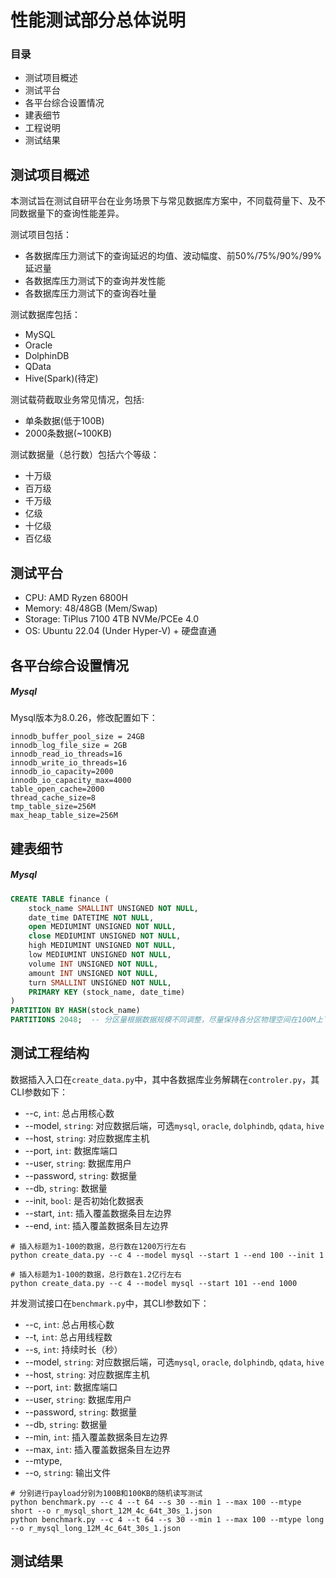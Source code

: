 # 性能测试部分总体说明

### 目录

- 测试项目概述
- 测试平台
- 各平台综合设置情况
- 建表细节
- 工程说明
- 测试结果


## 测试项目概述

本测试旨在测试自研平台在业务场景下与常见数据库方案中，不同载荷量下、及不同数据量下的查询性能差异。

测试项目包括：
- 各数据库压力测试下的查询延迟的均值、波动幅度、前50%/75%/90%/99%延迟量
- 各数据库压力测试下的查询并发性能
- 各数据库压力测试下的查询吞吐量

测试数据库包括：
- MySQL
- Oracle
- DolphinDB
- QData 
- Hive(Spark)(待定)

测试载荷截取业务常见情况，包括:
- 单条数据(低于100B)
- 2000条数据(~100KB)

测试数据量（总行数）包括六个等级：
- 十万级
- 百万级
- 千万级
- 亿级
- 十亿级
- 百亿级

## 测试平台

- CPU: AMD Ryzen 6800H
- Memory: 48/48GB (Mem/Swap)
- Storage: TiPlus 7100 4TB NVMe/PCEe 4.0
- OS: Ubuntu 22.04 (Under Hyper-V) + 硬盘直通

## 各平台综合设置情况

##### Mysql

Mysql版本为8.0.26，修改配置如下：
```
innodb_buffer_pool_size = 24GB
innodb_log_file_size = 2GB
innodb_read_io_threads=16
innodb_write_io_threads=16
innodb_io_capacity=2000
innodb_io_capacity_max=4000
table_open_cache=2000
thread_cache_size=8
tmp_table_size=256M
max_heap_table_size=256M
```

## 建表细节


##### Mysql 

```sql
CREATE TABLE finance (
    stock_name SMALLINT UNSIGNED NOT NULL,
    date_time DATETIME NOT NULL,
    open MEDIUMINT UNSIGNED NOT NULL,
    close MEDIUMINT UNSIGNED NOT NULL,
    high MEDIUMINT UNSIGNED NOT NULL,
    low MEDIUMINT UNSIGNED NOT NULL,
    volume INT UNSIGNED NOT NULL,
    amount INT UNSIGNED NOT NULL,
    turn SMALLINT UNSIGNED NOT NULL, 
    PRIMARY KEY (stock_name, date_time)
)
PARTITION BY HASH(stock_name)
PARTITIONS 2048;  -- 分区量根据数据规模不同调整，尽量保持各分区物理空间在100M上下
```

## 测试工程结构

数据插入入口在`create_data.py`中，其中各数据库业务解耦在`controler.py`，其CLI参数如下：

- --c, `int`: 总占用核心数
- --model, `string`: 对应数据后端，可选`mysql`, `oracle`, `dolphindb`, `qdata`, `hive`
- --host, `string`: 对应数据库主机
- --port, `int`: 数据库端口
- --user, `string`: 数据库用户
- --password, `string`: 数据量
- --db, `string`: 数据量
- --init, `bool`: 是否初始化数据表
- --start, `int`: 插入覆盖数据条目左边界
- --end, `int`: 插入覆盖数据条目左边界

```shell
# 插入标题为1-100的数据，总行数在1200万行左右
python create_data.py --c 4 --model mysql --start 1 --end 100 --init 1

# 插入标题为1-100的数据，总行数在1.2亿行左右
python create_data.py --c 4 --model mysql --start 101 --end 1000
```

并发测试接口在`benchmark.py`中，其CLI参数如下：

- --c, `int`: 总占用核心数
- --t, `int`: 总占用线程数
- --s, `int`: 持续时长（秒）
- --model, `string`: 对应数据后端，可选`mysql`, `oracle`, `dolphindb`, `qdata`, `hive`
- --host, `string`: 对应数据库主机
- --port, `int`: 数据库端口
- --user, `string`: 数据库用户
- --password, `string`: 数据量
- --db, `string`: 数据量
- --min, `int`: 插入覆盖数据条目左边界
- --max, `int`: 插入覆盖数据条目左边界
- --mtype,
- --o, `string`: 输出文件

```shell
# 分别进行payload分别为100B和100KB的随机读写测试
python benchmark.py --c 4 --t 64 --s 30 --min 1 --max 100 --mtype short --o r_mysql_short_12M_4c_64t_30s_1.json
python benchmark.py --c 4 --t 64 --s 30 --min 1 --max 100 --mtype long --o r_mysql_long_12M_4c_64t_30s_1.json
```


## 测试结果
